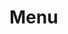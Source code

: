# Menu <Badges :texts="badges" />

<script setup>
  import pkg from '@studiometa/ui/molecules/Menu/package.json';
  import burger from './burger/index.js';
  import dropdown from './dropdown/index.js';
  import megaMenu from './mega-menu/index.js';

  const badges = [`v${pkg.version}`, 'JS'];

  const stories = [
    burger,
    dropdown,
    megaMenu,
  ];
</script>

<Stories :stories="stories" />
